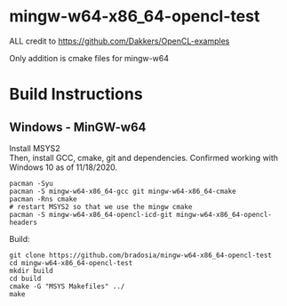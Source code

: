 # mingw-w64-x86_64-opencl-test

ALL credit to https://github.com/Dakkers/OpenCL-examples

Only addition is cmake files for mingw-w64

# Build Instructions

## Windows - MinGW-w64
Install MSYS2<BR>
Then, install GCC, cmake, git and dependencies. Confirmed working with Windows 10 as of 11/18/2020.
```shell
pacman -Syu
pacman -S mingw-w64-x86_64-gcc git mingw-w64-x86_64-cmake
pacman -Rns cmake
# restart MSYS2 so that we use the mingw cmake
pacman -S mingw-w64-x86_64-opencl-icd-git mingw-w64-x86_64-opencl-headers
```
Build:
```shell
git clone https://github.com/bradosia/mingw-w64-x86_64-opencl-test
cd mingw-w64-x86_64-opencl-test
mkdir build
cd build
cmake -G "MSYS Makefiles" ../
make
```
